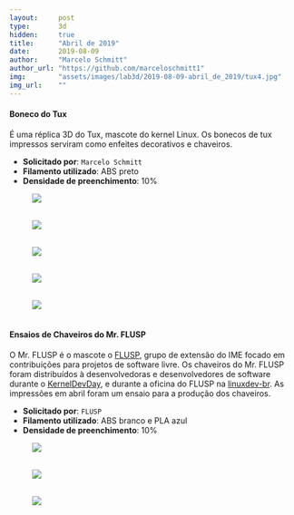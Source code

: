 ```yaml
---
layout:     post
type:       3d
hidden:     true
title:      "Abril de 2019"
date:       2019-08-09
author:     "Marcelo Schmitt"
author_url: "https://github.com/marceloschmitt1"
img:        "assets/images/lab3d/2019-08-09-abril_de_2019/tux4.jpg"
img_url:    ""
---
```


#### Boneco do Tux

É uma réplica 3D do Tux, mascote do kernel Linux. Os bonecos de tux impressos
serviram como enfeites decorativos e chaveiros.

- **Solicitado por**: `Marcelo Schmitt`
- **Filamento utilizado**: ABS preto
- **Densidade de preenchimento**: 10%

<div class="img-container">
  <figure>
    <img src="{{ site.baseurl }}/assets/images/lab3d/2019-08-09-abril_de_2019/tux1.jpg">
    <figcaption>&nbsp;</figcaption>
  </figure>
  <figure>
    <img src="{{ site.baseurl }}/assets/images/lab3d/2019-08-09-abril_de_2019/tux2.jpg">
    <figcaption>&nbsp;</figcaption>
  </figure>
  <figure>
    <img src="{{ site.baseurl }}/assets/images/lab3d/2019-08-09-abril_de_2019/tux3.jpg">
    <figcaption>&nbsp;</figcaption>
  </figure>
  <figure>
    <img src="{{ site.baseurl }}/assets/images/lab3d/2019-08-09-abril_de_2019/tux4.jpg">
    <figcaption>&nbsp;</figcaption>
  </figure>
  <figure>
    <img src="{{ site.baseurl }}/assets/images/lab3d/2019-08-09-abril_de_2019/tux_chaveiro.jpg">
    <figcaption>&nbsp;</figcaption>
  </figure>
</div>

#### Ensaios de Chaveiros do Mr. FLUSP

O Mr. FLUSP é o mascote o [FLUSP](http://flusp.ime.usp.br/), grupo de extensão
do IME focado em contribuições para projetos de software livre. Os chaveiros do
Mr. FLUSP foram distribuídos à desenvolvedoras e desenvolvedores de software
durante o
[KernelDevDay](https://flusp.ime.usp.br/events/2019/06/14/kerneldevday-results_en/),
e durante a oficina do FLUSP na [linuxdev-br](https://linuxdev-br.net/). As
impressões em abril foram um ensaio para a produção dos chaveiros.

- **Solicitado por**: `FLUSP`
- **Filamento utilizado**: ABS branco e PLA azul
- **Densidade de preenchimento**: 10%

<div class="img-container">
  <figure>
    <img src="{{ site.baseurl }}/assets/images/lab3d/2019-08-09-abril_de_2019/mrflusp1.jpg">
    <figcaption>&nbsp;</figcaption>
  </figure>
  <figure>
    <img src="{{ site.baseurl }}/assets/images/lab3d/2019-08-09-abril_de_2019/mrflusp2.jpg">
    <figcaption>&nbsp;</figcaption>
  </figure>
  <figure>
    <img src="{{ site.baseurl }}/assets/images/lab3d/2019-08-09-abril_de_2019/mrflusp3.jpg">
    <figcaption>&nbsp;</figcaption>
  </figure>
</div>
